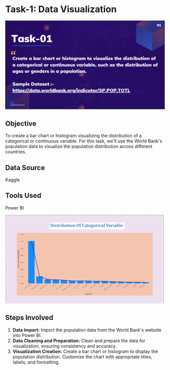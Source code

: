 Task-1: Data Visualization
==========================

![Bar Chart/Histogram](Task-1.png)


Objective
---------

To create a bar chart or histogram visualizing the distribution of a categorical or continuous variable. For this task, we'll use the World Bank's population data to visualize the population distribution across different countries.

Data Source
-----------

Kaggle


Tools Used
----------

Power BI

![Bar Chart/Histogram](Task-1-Dashboard.png)

Steps Involved
--------------

1.  **Data Import:** Import the population data from the World Bank's website into Power BI.
2.  **Data Cleaning and Preparation:** Clean and prepare the data for visualization, ensuring consistency and accuracy.
3.  **Visualization Creation:** Create a bar chart or histogram to display the population distribution. Customize the chart with appropriate titles, labels, and formatting.


